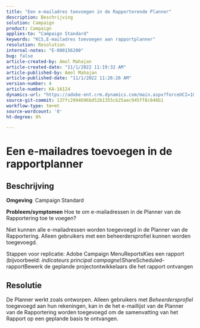 ```yaml
---
title: "Een e-mailadres toevoegen in de Rapporterende Planner"
description: Beschrijving
solution: Campaign
product: Campaign
applies-to: "Campaign Standard"
keywords: "KCS,E-mailadres toevoegen aan rapportplanner"
resolution: Resolution
internal-notes: "E-000156280"
bug: false
article-created-by: Amol Mahajan
article-created-date: "11/1/2022 11:19:32 AM"
article-published-by: Amol Mahajan
article-published-date: "11/1/2022 11:26:26 AM"
version-number: 4
article-number: KA-16124
dynamics-url: "https://adobe-ent.crm.dynamics.com/main.aspx?forceUCI=1&pagetype=entityrecord&etn=knowledgearticle&id=3863ba0a-d759-ed11-9561-6045bd006f95"
source-git-commit: 137fc2994b96bd52b1355cb25aec945ff8c846b1
workflow-type: tm+mt
source-wordcount: '0'
ht-degree: 0%

---
```


# Een e-mailadres toevoegen in de rapportplanner

## Beschrijving

<b>Omgeving </b>
Campaign Standard


<b>Probleem/symptomen</b>
Hoe te om e-mailadressen in de Planner van de Rapportering toe te voegen?

Niet kunnen alle e-mailadressen worden toegevoegd in de Planner van de Rapportering. Alleen gebruikers met een beheerdersprofiel kunnen worden toegevoegd.

Stappen voor replicatie: Adobe Campaign MenuReportsKies een rapport (bijvoorbeeld: *indicateurs principal campagne*)ShareScheduled-rapportBewerk de geplande projectontwikkelaars die het rapport ontvangen


## Resolutie


De Planner werkt zoals ontworpen. Alleen gebruikers met *Beheerdersprofiel* toegevoegd aan hun rekeningen, kan in de het e-maillijst van de Planner van de Rapportering worden toegevoegd om de samenvatting van het Rapport op een geplande basis te ontvangen.




